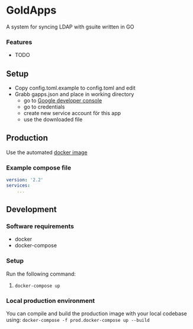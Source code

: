 # GoldApps 
A system for syncing LDAP with gsuite written in GO

### Features
* TODO

## Setup
* Copy config.toml.example to config.toml and edit
* Grabb gapps.json and place in working directory
    * go to [Google developer console](https://console.developers.google.com)
    * go to credentials
    * create new service account för this app
    * use the downloaded file

## Production
Use the automated [docker image](https://hub.docker.com/r/cthit/goldapps/)

### Example compose file
```yml
version: '2.2'
services:
    ...
```

## Development

### Software requirements
* docker
* docker-compose

### Setup
Run the following command:
1. `docker-compose up`

### Local production environment
You can compile and build the production image with your local codebase using:
`docker-compose -f prod.docker-compose up --build`
